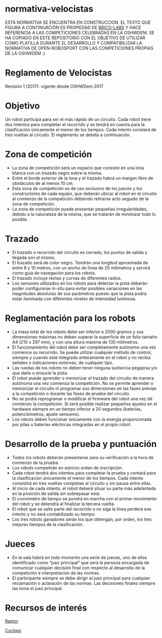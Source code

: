 # normativa-velocistas
ESTA NORMATIVA SE ENCUENTRA EN CONSTRUCCION. EL TEXTO QUE FIGURA A CONTINUACIÓN ES PROPIEDAD DE [BRICO-LABS](https://github.com/brico-labs) Y HACE REFERENCIA A LAS COMPETICIONES CELEBRADAS EN LA OSHWDEM. SE HA COPIADO EN ESTE REPOSITORIO CON EL OBJETIVO DE UTILIZAR COMO PLATILLA DURANTE EL DESARROLLO Y COMPATIBILIZAR LA NORMATIVA DE OPEN-ROBOSPORT CON LAS COMPETICIONES PROPIAS DE LA OSHWDEM :) 
# Reglamento de Velocistas
Revisión 1 (2017): vigente desde OSHWDem 2017
# Objetivo
Un robot participa para ser el más rápido de un circuito. Cada robot tiene dos intentos para completar el recorrido y se tendrá en cuenta para la clasificación únicamente el menor de los tiempos. Cada intento constará de tres vueltas al circuito. El reglamento se detalla a continuación.

# Zona de competición
- La zona de competición será un espacio que consiste en una lona blanca con un trazado negro sobre la misma.
- Entre el borde exterior de la lona y el trazado habrá un margen libre de obstáculos de al menos 10 cm.
- Esta zona de competición es de uso exclusivo de los jueces y los constructores de cada equipo, que deberán ubicar al robot en el circuito al comienzo de la competición debiendo retirarse acto seguido de la zona de competición.
- La zona de competición puede presentar pequeñas irregularidades, debido a la naturaleza de la misma, que se tratarán de minimizar todo lo posible.
# Trazado
- El trazado o recorrido del circuito es cerrado, los puntos de salida y llegada son el mismo.
- El trazado será de color negro. Tendrán una longitud aproximada de entre 8 y 10 metros, con un ancho de línea de 20 milímetros y servirá como guía de navegación para los robots.
- El trazado incluye rectas y curvas de diferentes radios.
- Los sensores utilizados en los robots para detectar la pista deberán poder configurarse in-situ para evitar posibles variaciones en las magnitudes absolutas de sus parámetros puesto que la pista podrá estar iluminada con diferentes niveles de intensidad luminosa.
# Reglamentación para los robots
- La masa total de los robots debe ser inferior a 2000 gramos y sus dimensiones máximas no deben superar la superficie de un folio tamaño A4 (210 x 297 mm), y con una altura máxima de 130 milímetros.
- El funcionamiento del robot debe ser completamente autónomo una vez comience su recorrido. Se puede utilizar cualquier método de control, siempre y cuando esté integrado enteramente en el robot y no reciba señales o indicaciones externas, de cualquier tipo.
- Las ruedas de los robots no deben tener ninguna sustancia pegajosa y/o que dañe o ensucie la pista.
- El robot puede aprender o memorizar el trazado del circuito de manera autónoma una vez comienza la competición. No se permite aprender o memorizar el circuito ni programar sus dimensiones en las fases previas a la competición o durante las fases de prueba del circuito.
- No se podrá reprogramar o modificar el firmware del robot una vez dé comienzo la competición. Sí será posible realizar pequeños ajustes en el hardware siempre en un tiempo inferior a 20 segundos (baterías, potenciómetros, ajuste sensores).
- Los robots deben funcionar únicamente con la energía proporcionada por pilas o baterías eléctricas integradas en el propio robot.
# Desarrollo de la prueba y puntuación
- Todos los robots deberán presentarse para su verificación a la hora de comienzo de la prueba.
- Los robots competirán en estricto orden de inscripción.
- Cada robot tendrá dos intentos para completar la prueba y contará para la clasificación únicamente el menor de los tiempos. Cada intento consistirá en tres vueltas completas al circuito y sin pausa entre ellas.
- Al inicio de cada intento, el robot deberá situar su parte más adelantada en la posición de salida sin sobrepasar esta.
- El cronómetro de tiempo se pondrá en marcha con el primer movimiento del robot y se detendrá al finalizar la tercera vuelta.
- El robot que se salte parte del recorrido o no siga la línea perderá ese intento y no será contabilizado su tiempo.
- Los tres robots ganadores serán los que obtengan, por orden, los tres mejores tiempos de la clasificación.
# Jueces
- En la sala habrá en todo momento una serie de jueces, uno de ellos identificado como “juez principal” que será la persona encargada de comunicar cualquier decisión final con respecto al desarrollo de la competición e interpretación de las normas. 
- El participante siempre se debe dirigir al juez principal para cualquier reclamación o aclaración de las normas. Las decisiones finales siempre las toma el juez principal.

# Recursos de interés

[Raptor](https://bricolabs.cc/wiki/proyectos/raptor)

[Cyclops](https://github.com/Resaj/cyclops-project)
